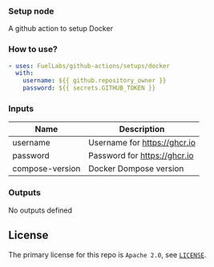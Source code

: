 ### Setup node

A github action to setup Docker

### How to use?

```yml
- uses: FuelLabs/github-actions/setups/docker
  with:
    username: ${{ github.repository_owner }}
    password: ${{ secrets.GITHUB_TOKEN }}
```

### Inputs

| Name            | Description                  |
| --------------- | ---------------------------- |
| username        | Username for https://ghcr.io |
| password        | Password for https://ghcr.io |
| compose-version | Docker Dompose version       |

### Outputs

No outputs defined

## License

The primary license for this repo is `Apache 2.0`, see [`LICENSE`](../../LICENSE.md).

